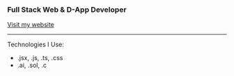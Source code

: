 <h3>Full Stack Web & D-App Developer</h3>

<p><a href="https://java-hater.vercel.app">Visit my website</a></p>

<hr/>

<p>Technologies I Use:</p>
<ul>
  <li>.jsx, .js, .ts, .css</li>
  <li>.ai, .sol, .c</li>
</ul>
